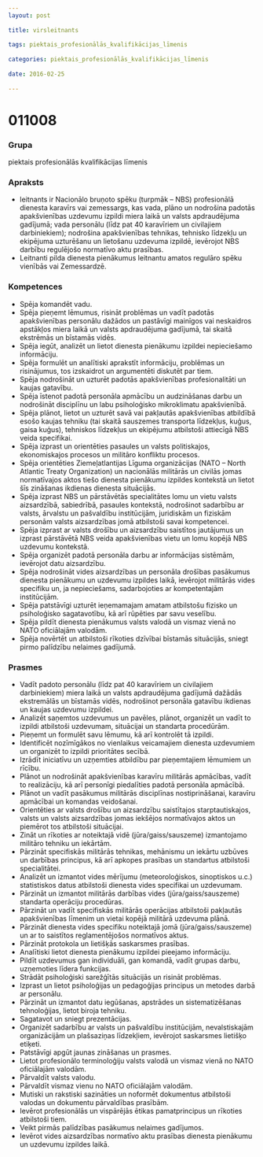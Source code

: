 ```yaml
---
layout: post
    
title: virsleitnants
    
tags: piektais_profesionālās_kvalifikācijas_līmenis
    
categories: piektais_profesionālās_kvalifikācijas_līmenis
    
date: 2016-02-25
    
---
```

# 011008

### Grupa
piektais profesionālās kvalifikācijas līmenis

### Apraksts

* leitnants ir Nacionālo bruņoto spēku (turpmāk – NBS) profesionālā dienesta karavīrs vai zemessargs, kas vada, plāno un nodrošina padotās apakšvienības uzdevumu izpildi miera laikā un valsts apdraudējuma gadījumā; vada personālu (līdz pat 40 karavīriem un civilajiem darbiniekiem); nodrošina apakšvienības tehnikas, tehnisko līdzekļu un ekipējuma uzturēšanu un lietošanu uzdevuma izpildē, ievērojot NBS darbību regulējošo normatīvo aktu prasības.
* Leitnanti pilda dienesta pienākumus leitnantu amatos regulāro spēku vienībās vai Zemessardzē.

### Kompetences

* Spēja komandēt vadu.
* Spēja pieņemt lēmumus, risināt problēmas un vadīt padotās apakšvienības personālu dažādos un pastāvīgi mainīgos vai neskaidros apstākļos miera laikā un valsts apdraudējuma gadījumā, tai skaitā ekstrēmās un bīstamās vidēs.
* Spēja iegūt, analizēt un lietot dienesta pienākumu izpildei nepieciešamo informāciju.
* Spēja formulēt un analītiski aprakstīt informāciju, problēmas un risinājumus, tos izskaidrot un argumentēti diskutēt par tiem.
* Spēja nodrošināt un uzturēt padotās apakšvienības profesionalitāti un kaujas gatavību.
* Spēja īstenot padotā personāla apmācību un audzināšanas darbu un nodrošināt disciplīnu un labu psiholoģisko mikroklimatu apakšvienībā.
* Spēja plānot, lietot un uzturēt savā vai pakļautās apakšvienības atbildībā esošo kaujas tehniku (tai skaitā sauszemes transporta līdzekļus, kuģus, gaisa kuģus), tehniskos līdzekļus un ekipējumu atbilstoši attiecīgā NBS veida specifikai.
* Spēja izprast un orientēties pasaules un valsts politiskajos, ekonomiskajos procesos un militāro konfliktu procesos.
* Spēja orientēties Ziemeļatlantijas Līguma organizācijas (NATO – North Atlantic Treaty Organization) un nacionālās militārās un civilās jomas normatīvajos aktos tiešo dienesta pienākumu izpildes kontekstā un lietot šīs zināšanas ikdienas dienesta situācijās.
* Spēja izprast NBS un pārstāvētās specialitātes lomu un vietu valsts aizsardzībā, sabiedrībā, pasaules kontekstā, nodrošinot sadarbību ar valsts, ārvalstu un pašvaldību institūcijām, juridiskām un fiziskām personām valsts aizsardzības jomā atbilstoši savai kompetencei.
* Spēja izprast ar valsts drošību un aizsardzību saistītos jautājumus un izprast pārstāvētā NBS veida apakšvienības vietu un lomu kopējā NBS uzdevumu kontekstā.
* Spēja organizēt padotā personāla darbu ar informācijas sistēmām, ievērojot datu aizsardzību.
* Spēja nodrošināt vides aizsardzības un personāla drošības pasākumus dienesta pienākumu un uzdevumu izpildes laikā, ievērojot militārās vides specifiku un, ja nepieciešams, sadarbojoties ar kompetentajām institūcijām.
* Spēja patstāvīgi uzturēt ieņemamajam amatam atbilstošu fizisko un psiholoģisko sagatavotību, kā arī rūpēties par savu veselību.
* Spēja pildīt dienesta pienākumus valsts valodā un vismaz vienā no NATO oficiālajām valodām.
* Spēja novērtēt un atbilstoši rīkoties dzīvībai bīstamās situācijās, sniegt pirmo palīdzību nelaimes gadījumā.

### Prasmes 
* Vadīt padoto personālu (līdz pat 40 karavīriem un civilajiem darbiniekiem) miera laikā un valsts apdraudējuma gadījumā dažādās ekstremālās un bīstamās vidēs, nodrošinot personāla gatavību ikdienas un kaujas uzdevumu izpildei.
* Analizēt saņemtos uzdevumus un pavēles, plānot, organizēt un vadīt to izpildi atbilstoši uzdevumam, situācijai un standarta procedūrām.
* Pieņemt un formulēt savu lēmumu, kā arī kontrolēt tā izpildi.
* Identificēt nozīmīgākos no vienlaikus veicamajiem dienesta uzdevumiem un organizēt to izpildi prioritātes secībā.
* Izrādīt iniciatīvu un uzņemties atbildību par pieņemtajiem lēmumiem un rīcību.
* Plānot un nodrošināt apakšvienības karavīru militārās apmācības, vadīt to realizāciju, kā arī personīgi piedalīties padotā personāla apmācībā.
* Plānot un vadīt pasākumus militārās disciplīnas nostiprināšanai, karavīru apmācībai un komandas veidošanai.
* Orientēties ar valsts drošību un aizsardzību saistītajos starptautiskajos, valsts un valsts aizsardzības jomas iekšējos normatīvajos aktos un piemērot tos atbilstoši situācijai.
* Zināt un rīkoties ar noteiktajā vidē (jūra/gaiss/sauszeme) izmantojamo militāro tehniku un iekārtām.
* Pārzināt specifiskās militārās tehnikas, mehānismu un iekārtu uzbūves un darbības principus, kā arī apkopes prasības un standartus atbilstoši specialitātei.
* Analizēt un izmantot vides mērījumu (meteoroloģiskos, sinoptiskos u.c.) statistiskos datus atbilstoši dienesta vides specifikai un uzdevumam.
* Pārzināt un izmantot militārās darbības vides (jūra/gaiss/sauszeme) standarta operāciju procedūras.
* Pārzināt un vadīt specifiskās militārās operācijas atbilstoši pakļautās apakšvienības līmenim un vietai kopējā militārā uzdevuma plānā.
* Pārzināt dienesta vides specifiku noteiktajā jomā (jūra/gaiss/sauszeme) un ar to saistītos reglamentējošos normatīvos aktus.
* Pārzināt protokola un lietišķās saskarsmes prasības.
* Analītiski lietot dienesta pienākumu izpildei pieejamo informāciju.
* Pildīt uzdevumus gan individuāli, gan komandā, vadīt grupas darbu, uzņemoties līdera funkcijas.
* Strādāt psiholoģiski sarežģītās situācijās un risināt problēmas.
* Izprast un lietot psiholoģijas un pedagoģijas principus un metodes darbā ar personālu.
* Pārzināt un izmantot datu iegūšanas, apstrādes un sistematizēšanas tehnoloģijas, lietot biroja tehniku.
* Sagatavot un sniegt prezentācijas.
* Organizēt sadarbību ar valsts un pašvaldību institūcijām, nevalstiskajām organizācijām un plašsaziņas līdzekļiem, ievērojot saskarsmes lietišķo etiķeti.
* Patstāvīgi apgūt jaunas zināšanas un prasmes.
* Lietot profesionālo terminoloģiju valsts valodā un vismaz vienā no NATO oficiālajām valodām.
* Pārvaldīt valsts valodu.
* Pārvaldīt vismaz vienu no NATO oficiālajām valodām.
* Mutiski un rakstiski sazināties un noformēt dokumentus atbilstoši valodas un dokumentu pārvaldības prasībām.
* Ievērot profesionālās un vispārējās ētikas pamatprincipus un rīkoties atbilstoši tiem.
* Veikt pirmās palīdzības pasākumus nelaimes gadījumos.
* Ievērot vides aizsardzības normatīvo aktu prasības dienesta pienākumu un uzdevumu izpildes laikā.